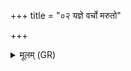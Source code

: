 +++
title = "०२ यज्ञे वर्चो मरुतो"

+++
<details><summary>मूलम् (GR)</summary>

यज्ञे वर्चो मरुतो यद् अदृंहन्  
वायुः पशून् असृजत् सं भगेन ।  
गन्धर्वाणाम् अप्सरसां यद् अप्सु  
मयि (…) ॥ +++(see 1d)+++
</details>